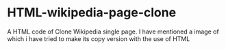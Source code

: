# HTML-wikipedia-page-clone
A HTML code of Clone Wikipedia single page. I have mentioned a image of which i have tried to make its copy version with the use of HTML
